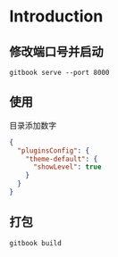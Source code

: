 # Introduction

## 修改端口号并启动
```
gitbook serve --port 8000
```

## 使用
目录添加数字
```json
{
  "pluginsConfig": {
    "theme-default": {
      "showLevel": true
    }
  }
}


```

## 打包
```
gitbook build
```


